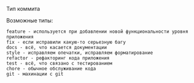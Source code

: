Тип коммита

Возможные типы:

    feature - используется при добавлении новой функциональности уровня приложения
    fix - если исправили какую-то серьезную багу
    docs - всё, что касается документации
    style - исправляем опечатки, исправляем форматирование
    refactor - рефакторинг кода приложения
    test - всё, что связано с тестированием
    chore - обычное обслуживание кода
    git - махинации с git

